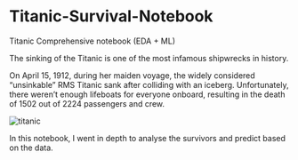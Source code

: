# Titanic-Survival-Notebook
Titanic Comprehensive notebook (EDA + ML) 

The sinking of the Titanic is one of the most infamous shipwrecks in history.

On April 15, 1912, during her maiden voyage, the widely considered “unsinkable” RMS Titanic sank after colliding with an iceberg. Unfortunately, there weren’t enough lifeboats for everyone onboard, resulting in the death of 1502 out of 2224 passengers and crew.

![titanic](https://user-images.githubusercontent.com/70561692/129757167-5f61d706-9534-4036-8b09-9c0f68a9ef19.jpeg)

In this notebook, I went in depth to analyse the survivors and predict based on the data.
